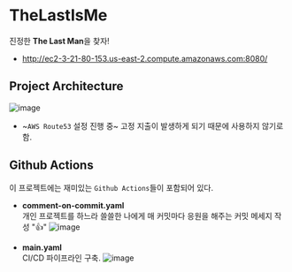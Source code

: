 # TheLastIsMe
진정한 **The Last Man**을 찾자!
* http://ec2-3-21-80-153.us-east-2.compute.amazonaws.com:8080/
## Project Architecture
![image](https://github.com/dbwp031/TheLastIsMe/assets/65337423/a28a45dc-67d4-4360-87a2-34b806c65a2a)
* ~`AWS Route53` 설정 진행 중~ 고정 지출이 발생하게 되기 때문에 사용하지 않기로 함.

## Github Actions
이 프로젝트에는 재미있는 `Github Actions`들이 포함되어 있다.

* **comment-on-commit.yaml**  
개인 프로젝트를 하느라 쓸쓸한 나에게 매 커밋마다 응원을 해주는 커밋 메세지 작성 "👍"
![image](https://github.com/dbwp031/TheLastIsMe/assets/65337423/6014f2cb-9694-4541-9e6f-21fadf959553)

* **main.yaml**  
CI/CD 파이프라인 구축.
![image](https://github.com/dbwp031/TheLastIsMe/assets/65337423/40b206e9-b53d-4ede-8f9f-1e617a80ab8f)
